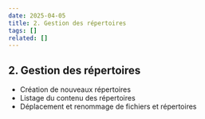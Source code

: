 ```yaml
---
date: 2025-04-05
title: 2. Gestion des répertoires
tags: []
related: []
---
```


## 2. Gestion des répertoires
- Création de nouveaux répertoires
- Listage du contenu des répertoires
- Déplacement et renommage de fichiers et répertoires

##
